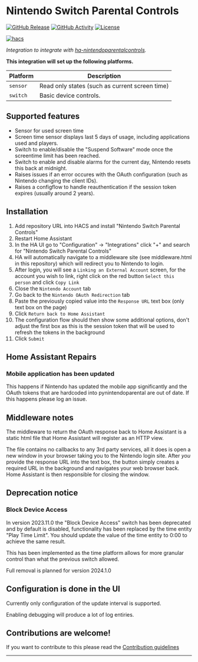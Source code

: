 # Nintendo Switch Parental Controls

[![GitHub Release][releases-shield]][releases]
[![GitHub Activity][commits-shield]][commits]
[![License][license-shield]](LICENSE)

[![hacs][hacsbadge]][hacs]

_Integration to integrate with [ha-nintendoparentalcontrols][ha-nintendoparentalcontrols]._

**This integration will set up the following platforms.**

| Platform | Description                                    |
| -------- | ---------------------------------------------- |
| `sensor` | Read only states (such as current screen time) |
| `switch` | Basic device controls.                            |

## Supported features

- Sensor for used screen time
- Screen time sensor displays last 5 days of usage, including applications used and players.
- Switch to enable/disable the "Suspend Software" mode once the screentime limit has been reached.
- Switch to enable and disable alarms for the current day, Nintendo resets this back at midnight.
- Raises issues if an error occures with the OAuth configuration (such as Nintendo changing the client IDs).
- Raises a configflow to handle reauthentication if the session token expires (usually around 2 years).

## Installation

1. Add repository URL into HACS and install "Nintendo Switch Parental Controls"
1. Restart Home Assistant
1. In the HA UI go to "Configuration" -> "Integrations" click "+" and search for "Nintendo Switch Parental Controls"
1. HA will automatically navigate to a middleware site (see middleware.html in this repository) which will redirect you to Nintendo to login.
1. After login, you will see a `Linking an External Account` screen, for the account you wish to link, right click on the red button `Select this person` and click `Copy Link`
1. Close the `Nintendo Account` tab
1. Go back to the `Nintendo OAuth Redirection` tab
1. Paste the previously copied value into the `Response URL` text box (only text box on the page)
1. Click `Return back to Home Assistant`
1. The configuration flow should then show some additional options, don't adjust the first box as this is the session token that will be used to refresh the tokens in the background
1. Click `Submit`

## Home Assistant Repairs

<!-- In version 2023.11.0 support for HA repairs was introduced as a way to inform you of errors relating to your configuration, the repairs will go away themselves once the error is resolved.

Currently two repair types are created, one for OAuth issues, and another for device sync issues.

### Error setting up {name}

If you see this error, you should verify your parental controls configuration in the app, a known tested configuration is as follows:
| Setting | Value |
| ------- | ----- |
| Restriction Level | Teen, Child, Young child |
| Bedtime Alarm | None |
| Play Time Limit | Any value from 15m to 6hr |
| Suspend Software | Enabled or Disabled |
| Set Days Individually | Off | -->

### Mobile application has been updated

This happens if Nintendo has updated the mobile app significantly and the OAuth tokens that are hardcoded into pynintendoparental are out of date. If this happens please log an issue.

## Middleware notes

The middleware to return the OAuth response back to Home Assistant is a static html file that Home Assistant will register as an HTTP view.

The file contains no callbacks to any 3rd party services, all it does is open a new window in your browser taking you to the Nintendo login site. After _you_ provide the response URL into the text box, the button simply creates a required URL in the background and navigates your web browser back. Home Assistant is then responsible for closing the window.

## Deprecation notice

### Block Device Access

In version 2023.11.0 the "Block Device Access" switch has been deprecated and by default is disabled, functionality has been replaced by the time entity "Play Time Limit". You should update the value of the time entity to 0:00 to achieve the same result.

This has been implemented as the time platform allows for more granular control than what the previous switch allowed.

Full removal is planned for version 2024.1.0

## Configuration is done in the UI

<!---->

Currently only configuration of the update interval is supported.

Enabling debugging will produce a lot of log entiries.

## Contributions are welcome!

If you want to contribute to this please read the [Contribution guidelines](CONTRIBUTING.md)

---

[ha-nintendoparentalcontrols]: https://github.com/pantherale0/ha-nintendoparentalcontrols
[commits-shield]: https://img.shields.io/github/commit-activity/y/pantherale0/ha-nintendoparentalcontrols.svg?style=for-the-badge
[commits]: https://github.com/pantherale0/ha-nintendoparentalcontrols/commits/main
[hacs]: https://github.com/hacs/integration
[hacsbadge]: https://img.shields.io/badge/HACS-Custom-orange.svg?style=for-the-badge
[license-shield]: https://img.shields.io/github/license/pantherale0/ha-nintendoparentalcontrols.svg?style=for-the-badge
[releases-shield]: https://img.shields.io/github/release/pantherale0/ha-nintendoparentalcontrols.svg?style=for-the-badge
[releases]: https://github.com/pantherale0/ha-nintendoparentalcontrols/releases
